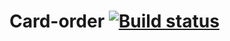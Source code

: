 # Card-order [![Build status](https://ci.appveyor.com/api/projects/status/iut0xqj94k8qaowe?svg=true)](https://ci.appveyor.com/project/vozle/card-order)